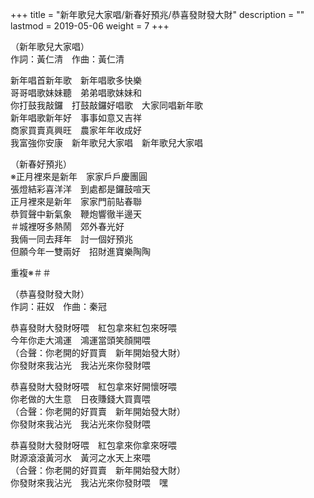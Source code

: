 +++
title = "新年歌兒大家唱/新春好預兆/恭喜發財發大財"
description = ""
lastmod = 2019-05-06
weight = 7
+++

（新年歌兒大家唱）  
作詞：黃仁清　作曲：黃仁清  

新年唱首新年歌　新年唱歌多快樂  
哥哥唱歌妹妹聽　弟弟唱歌妹妹和  
你打鼓我敲鑼　打鼓敲鑼好唱歌　大家同唱新年歌  
新年唱歌新年好　事事如意又吉祥  
商家買賣真興旺　農家年年收成好  
我富強你安康　新年歌兒大家唱　新年歌兒大家唱  

（新春好預兆）  
※正月裡來是新年　家家戶戶慶團圓  
張燈結彩喜洋洋　到處都是鑼鼓喧天  
正月裡來是新年　家家門前貼春聯  
恭賀聲中新氣象　鞭炮響徹半邊天  
＃城裡呀多熱鬧　郊外春光好  
我倆一同去拜年　討一個好預兆  
但願今年一雙兩好　招財進寶樂陶陶  

重複※＃＃  

（恭喜發財發大財）  
作詞：莊奴　作曲：秦冠  

恭喜發財大發財呀喂　紅包拿來紅包來呀喂  
今年你走大鴻運　鴻運當頭笑顏開喂  
（合聲：你老開的好買賣　新年開始發大財）  
你發財來我沾光　我沾光來你發財喂  

恭喜發財大發財呀喂　紅包拿來好開懷呀喂  
你老做的大生意　日夜賺錢大買賣喂  
（合聲：你老開的好買賣　新年開始發大財）  
你發財來我沾光　我沾光來你發財喂  

恭喜發財大發財呀喂　紅包拿來你拿來呀喂  
財源滾滾黃河水　黃河之水天上來喂  
（合聲：你老開的好買賣　新年開始發大財）  
你發財來我沾光　我沾光來你發財喂　嘿  

